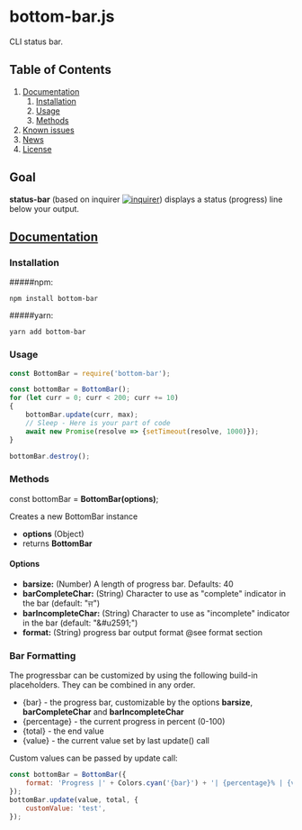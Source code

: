 # bottom-bar.js

CLI status bar.

## Table of Contents
1.  [Documentation](#documentation)
    1.  [Installation](#installation)
    2.  [Usage](#usage)
    3.  [Methods](#methods)
2.  [Known issues](#issues)
3.  [News](#news)
4.  [License](#license)

## Goal

**status-bar** (based on inquirer [![inquirer](https://badge.fury.io/js/inquirer.svg)](http://badge.fury.io/js/inquirer)) displays a status (progress) line below your output.

## [Documentation](#documentation)

<a name="documentation"></a>

### Installation

<a name="installation"></a>
#####npm:
```shell
npm install bottom-bar
```
#####yarn:
```shell
yarn add bottom-bar
```

### Usage
<a name="usage"></a>
```javascript
const BottomBar = require('bottom-bar');

const bottomBar = BottomBar();
for (let curr = 0; curr < 200; curr += 10)
{
    bottomBar.update(curr, max);
    // Sleep - Here is your part of code
    await new Promise(resolve => {setTimeout(resolve, 1000)});
}

bottomBar.destroy();
```

### Methods
<a name="methods"></a>
const bottomBar = **BottomBar(options)**;

Creates a new BottomBar instance
- **options** (Object)
- returns **BottomBar**

#### Options
- **barsize:** (Number) A length of progress bar. Defaults: 40
- **barCompleteChar:** (String) Character to use as "complete" indicator in the bar (default: "&#2588;")
- **barIncompleteChar:** (String) Character to use as "incomplete" indicator in the bar (default: "&#u2591;")
- **format:** (String) progress bar output format @see format section


### Bar Formatting
The progressbar can be customized by using the following build-in placeholders. They can be combined in any order.

- {bar} - the progress bar, customizable by the options **barsize**, **barCompleteChar** and **barIncompleteChar**
- {percentage} - the current progress in percent (0-100)
- {total} - the end value
- {value} - the current value set by last update() call

Custom values can be passed by update call:
```javascript
const bottomBar = BottomBar({
    format: 'Progress |' + Colors.cyan('{bar}') + '| {percentage}% | {value}/{total} | {customValue}',
});
bottomBar.update(value, total, {
    customValue: 'test',
});
```